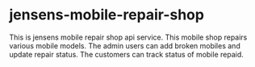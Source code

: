 # jensens-mobile-repair-shop
This is jensens mobile repair shop api service. This mobile shop repairs various mobile models. The admin users can add broken mobiles and update repair status. The customers can track status of mobile repaid.
